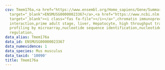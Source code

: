 ```yaml
---
csv: Tmem176a,<a href="https://www.ensembl.org/Homo_sapiens/Gene/Summary?db=core;g=ENSMUSG00000023367"
  target="_blank">ENSMUSG00000023367</a>,<a href="https://www.ncbi.nlm.nih.gov/pubmed/23834426"
  target="_blank"><i class="fas fa-file"></i></a>",chromatin immunoprecipitation assay,direct
  interaction,prime adult stage, liver, Hepatocyte, high throughput transcription
  profiling by microarray,nucleotide sequence identification,nucleotide sequence identification,transcriptional
  regulation,
data_alias: Tmem176a
data_id: ENSMUSG00000023367
data_numevidence: 1
data_species: Mus musculus
data_taxid: '10090'
title: Tmem176a
---
```

